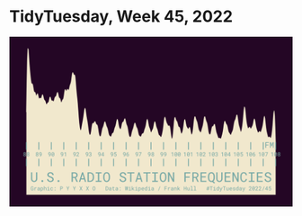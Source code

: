 # TidyTuesday, Week 45, 2022

![](https://raw.githubusercontent.com/pyykkojuha/tidytuesday/main/R/2022_45/TIDY_2022_45.png)

